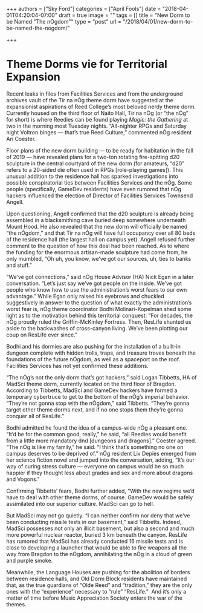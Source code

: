 +++
authors = ["Sky Ford"]
categories = ["April Fools"]
date = "2018-04-01T04:20:04-07:00"
draft = true
image = ""
tags = []
title = "New Dorm to be Named \"The nOgdom\""
type = "post"
url = "/2018/04/01/new-dorm-to-be-named-the-nogdom/"

+++
# Theme Dorms vie for Territorial Expansion

Recent leaks in files from Facilities Services and from the underground archives vault of the Tír na nÓg theme dorm have suggested at the expansionist aspirations of Reed College’s most beloved nerdy theme dorm. Currently housed on the third floor of Naito Hall, Tír na nÓg (or “the nÓg” for short) is where Reedies can be found playing _Magic: the Gathering_ at two in the morning most Tuesday nights. “All-nighter RPGs and Saturday night Voltron binges — that’s true Reed Culture,” commented nÓg resident Ari Coester. 

Floor plans of the new dorm building — to be ready for habitation in the fall of 2019 — have revealed plans for a two-ton rotating fire-spitting d20 sculpture in the central courtyard of the new dorm (for amateurs, “d20” refers to a 20-sided die often used in RPGs \[role-playing games\]). This unusual addition to the residence hall has sparked investigations into possible conspiratorial ties between Facilities Services and the nÓg. Some people (specifically, GameDev residents) have even rumored that nÓg hackers influenced the election of Director of Facilities Services Townsend Angell. 

Upon questioning, Angell confirmed that the d20 sculpture is already being assembled in a blacksmithing cave buried deep somewhere underneath Mount Hood. He also revealed that the new dorm will officially be named “the nÓgdom,” and that Tír na nÓg will have full occupancy over all 80 beds of the residence hall (the largest hall on campus yet). Angell refused further comment to the question of how this deal had been reached. As to where the funding for the enormous artisan-made sculpture had come from, he only mumbled, “Oh uh, you know, we’ve got our sources, uh, ties to banks and stuff.”

“We’ve got connections,” said nÓg House Advisor (HA) Nick Egan in a later conversation. “Let’s just say we’ve got people on the inside. We’ve got people who know how to use the administration’s worst fears to our own advantage.” While Egan only raised his eyebrows and chuckled suggestively in answer to the question of what exactly the administration’s worst fear is, nÓg theme coordinator Bodhi Molinari-Kopelman shed some light as to the motivation behind this territorial conquest: “For decades, the nÓg proudly ruled the Griffin-McKinley Fortress. Then, ResLife shunted us aside to the backwashes of cross-canyon living. We’ve been plotting our coup on ResLife ever since.”

Bodhi and his dormies are also pushing for the installation of a built-in dungeon complete with hidden trolls, traps, and treasure troves beneath the foundations of the future nÓgdom, as well as a spaceport on the roof. Facilities Services has not yet confirmed these additions. 

“The nÓg’s not the only dorm that’s got hackers,” said Logan Tibbetts, HA of MadSci theme dorm, currently located on the third floor of Bragdon. According to Tibbetts, MadSci and GameDev hackers have formed a temporary cybertruce to get to the bottom of the nÓg’s imperial behavior. “They’re not gonna stop with the nÓgdom,” said Tibbetts. “They’re gonna target other theme dorms next, and if no one stops them they’re gonna conquer all of ResLife.”

Bodhi admitted he found the idea of a campus-wide nÓg a pleasant one. “It’d be for the common good, really,” he said, “all Reedies would benefit from a little more mandatory dnd \[dungeons and dragons\].” Coester agreed. “The nÓg is like my family,” he said. “I think that’s something no one on campus deserves to be deprived of.” nÓg resident Liv Depies emerged from her science fiction novel and jumped into the conversation, adding, “It’s our way of curing stress culture — everyone on campus would be so much happier if they thought less about grades and sex and more about dragons and Vogons.”

Confirming Tibbetts’ fears, Bodhi further added, “With the new regime we’d have to deal with other theme dorms, of course. GameDev would be safely assimilated into our superior culture. MadSci can go to hell.

But MadSci may not go quietly. “I can neither confirm nor deny that we’ve been conducting missile tests in our basement,” said Tibbetts. Indeed, MadSci possesses not only an illicit basement, but also a second and much more powerful nuclear reactor, buried 3 km beneath the canyon. ResLife has rumored that MadSci has already conducted 16 missile tests and is close to developing a launcher that would be able to fire weapons all the way from Bragdon to the nÓgdom, annihilating the nÓg in a cloud of green and purple smoke. 

Meanwhile, the Language Houses are pushing for the abolition of borders between residence halls, and Old Dorm Block residents have maintained that, as the true guardians of “Olde Reed” and “tradition,” they are the only ones with the “experience” necessary to “rule” “ResLife.”  And it’s only a matter of time before Music Appreciation Society enters the war of the themes.